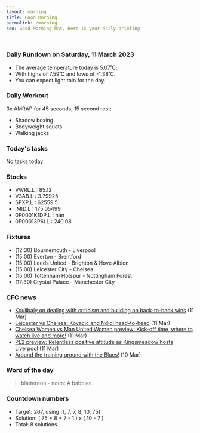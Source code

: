 ```yaml
---
layout: morning
title: Good Morning
permalink: /morning
seo: Good Morning Mat, Here is your daily briefing

---
```


<!-- weather_marker starts -->
### Daily Rundown on Saturday, 11 March 2023

- The average temperature today is 5.07˚C;
- With highs of 7.59˚C and lows of -1.38˚C.
- You can expect light rain for the day.

<!-- weather_marker ends -->

### Daily Workout
<!-- workout_marker starts -->
3x AMRAP for 45 seconds, 15 second rest:

- Shadow boxing
- Bodyweight squats
- Walking jacks

<!-- workout_marker ends -->

### Today's tasks
<!-- task_marker starts -->
No tasks today
<!-- task_marker ends -->

### Stocks

<!-- stocks_marker starts -->

- VWRL.L : 85.12
- V3AB.L : 3.79925
- SPXP.L : 62559.5
- IMID.L : 175.05499
- 0P0001K1DP.L : nan
- 0P00013P6I.L : 240.08

<!-- stocks_marker ends -->

### Fixtures

<!-- sports_marker starts -->

<ul>
<li>(12:30) Bournemouth - Liverpool</li>
<li>(15:00) Everton - Brentford</li>
<li>(15:00) Leeds United - Brighton & Hove Albion</li>
<li>(15:00) Leicester City - Chelsea</li>
<li>(15:00) Tottenham Hotspur - Nottingham Forest</li>
<li>(17:30) Crystal Palace - Manchester City</li>
</ul>

<!-- sports_marker ends -->

### CFC news

<!-- cfc_marker starts -->
- [Koulibaly on dealing with criticism and building on back-to-back wins](https://chelseafc.com/en/news/article/koulibaly-on-dealing-with-criticism-and-building-on-back-to-back-wins) (11 Mar)
- [Leicester vs Chelsea: Kovacic and Ndidi head-to-head](https://chelseafc.com/en/news/article/leicester-vs-chelsea-kovacic-and-ndidi-head-to-head) (11 Mar)
- [Chelsea Women vs Man United Women preview: Kick-off time, where to watch live and more!](https://chelseafc.com/en/news/article/chelsea-women-vs-man-united-women-preview-kick-off-time-where-to-watch-live) (11 Mar)
- [PL2 preview: Relentless positive attitude as Kingsmeadow hosts Liverpool](https://chelseafc.com/en/news/article/pl2-preview-relentless-positive-attitude-as-kingsmeadow-hosts-liverpool) (11 Mar)
- [Around the training ground with the Blues!](https://chelseafc.com/en/video/around-the-training-ground-with-the-blues) (10 Mar)

<!-- cfc_marker ends -->

### Word of the day
<!-- word_marker starts -->

 > blatteroon - noun: A babbler.

<!-- word_marker ends -->

### Countdown numbers
<!-- game_marker starts -->

- Target: 267, using [1, 7, 7, 8, 10, 75]
- Solution: ( 75 + 8 + 7 - 1 ) x ( 10 - 7 )
- Total: 8 solutions.

<!-- game_marker ends -->
